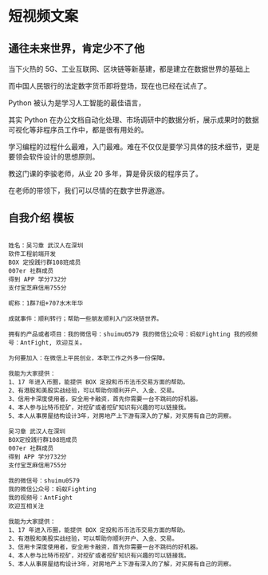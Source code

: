 # 短视频文案

## 通往未来世界，肯定少不了他

当下火热的 5G、工业互联网、区块链等新基建，都是建立在数据世界的基础上

而中国人民银行的法定数字货币即将登场，现在也已经在试点了。

Python 被认为是学习人工智能的最佳语言，

其实 Python 在办公文档自动化处理、市场调研中的数据分析，展示成果时的数据可视化等非程序员工作中，都是很有用处的。

学习编程的过程什么最难，入门最难。难在不仅仅是要学习具体的技术细节，更是要领会软件设计的思想原则。

教这门课的李骏老师，从业 20 多年，算是骨灰级的程序员了。

在老师的带领下，我们可以尽情的在数字世界遨游。

## 自我介绍 模板

```text

姓名：吴习章 武汉人在深圳
软件工程前端开发
BOX 定投践行群108班成员
007er 社群成员
得到 APP 学分732分
支付宝芝麻信用755分

昵称：1群7组+707水木年华

成就事件：顺利转行；帮助一些朋友顺利入门区块链世界。

拥有的产品或者项目：我的微信号：shuimu0579 我的微信公众号：蚂蚁Fighting 我的视频号：AntFight, 欢迎互关。

为何要加入：在微信上平民创业，本职工作之外多一份保障。

我能为大家提供：
1、17 年进入币圈，能提供 BOX 定投和币币法币交易方面的帮助。
2、有港股和美股实战经验，可以帮助你顺利开户、入金、交易。
3、信用卡深度使用者，安全用卡融资，首先你需要一台不跳码的好机器。
4、本人参与比特币挖矿，对挖矿或者挖矿知识有兴趣的可以链接我。
5、本人从事房屋结构设计3年，对房地产上下游有深入的了解，对买房有自己的洞察。

```

```text
吴习章 武汉人在深圳
BOX定投践行群108班成员
007er 社群成员
得到 APP 学分732分
支付宝芝麻信用755分

我的微信号：shuimu0579
我的微信公众号：蚂蚁Fighting
我的视频号：AntFight
欢迎互相关注

我能为大家提供：
1、17 年进入币圈，能提供 BOX 定投和币币法币交易方面的帮助。
2、有港股和美股实战经验，可以帮助你顺利开户、入金、交易。
3、信用卡深度使用者，安全用卡融资，首先你需要一台不跳码的好机器。
4、本人参与比特币挖矿，对挖矿或者挖矿知识有兴趣的可以链接我。
5、本人从事房屋结构设计3年，对房地产上下游有深入的了解，对买房有自己的洞察。


```
